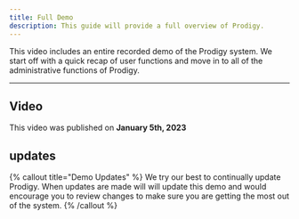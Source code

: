 ```yaml
---
title: Full Demo
description: This guide will provide a full overview of Prodigy.
---
```


This video includes an entire recorded demo of the Prodigy system. We start off with a quick recap of user functions and move in to all of the administrative functions of Prodigy.

---

## Video

This video was published on **January 5th, 2023**

## updates

{% callout title="Demo Updates" %}
We try our best to continually update Prodigy. When updates are made will will update this demo and would encourage you to review changes to make sure you are getting the most out of the system.
{% /callout %}
